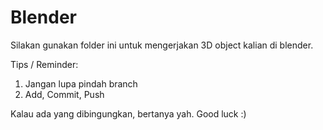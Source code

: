 ﻿# Blender

Silakan gunakan folder ini untuk mengerjakan 3D object kalian di blender. 

Tips / Reminder:
1. Jangan lupa pindah branch
1. Add, Commit, Push

Kalau ada yang dibingungkan, bertanya yah. Good luck :)